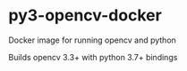 # py3-opencv-docker
Docker image for running opencv and python

Builds opencv 3.3+ with python 3.7+ bindings
